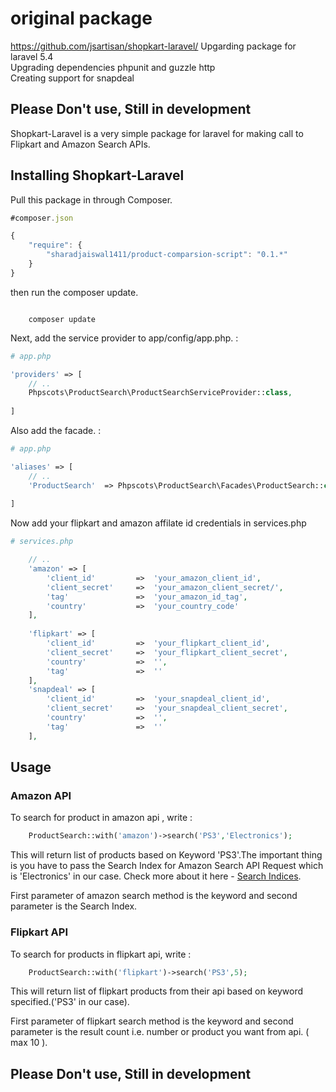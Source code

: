# original package
https://github.com/jsartisan/shopkart-laravel/
Upgarding package for laravel 5.4
<br/>
Upgrading dependencies phpunit and guzzle http
<br/>
Creating support for snapdeal

<h2>Please Don't use, Still in development</h2>
Shopkart-Laravel is a very simple package for laravel for making call to Flipkart and Amazon Search APIs.

<h2>Installing Shopkart-Laravel</h2>

<p>Pull this package in through Composer.</p>

```js
#composer.json

{
    "require": {
        "sharadjaiswal1411/product-comparsion-script": "0.1.*"
    }
}
```

<p>then run the composer update.</p>

<code>
	composer update
</code>


<p>Next, add the service provider to app/config/app.php. :</p>

```php
# app.php

'providers' => [
    // ..
    Phpscots\ProductSearch\ProductSearchServiceProvider::class,
    
]
```

<p>Also add the facade. :</p>

```php
# app.php

'aliases' => [
    // ..
    'ProductSearch'  => Phpscots\ProductSearch\Facades\ProductSearch::class,
    
]
```

<p>Now add your flipkart and amazon affilate id credentials in services.php</p>

```php
# services.php

	// ..
	'amazon' => [
		'client_id'     	=>  'your_amazon_client_id',
		'client_secret' 	=>  'your_amazon_client_secret/',
		'tag'           	=>  'your_amazon_id_tag',
		'country'       	=>  'your_country_code'
	],
	
	'flipkart' => [
		'client_id'     	=>  'your_flipkart_client_id',
		'client_secret' 	=>  'your_flipkart_client_secret',
		'country'       	=>  '',
		'tag'           	=>  ''
	],
	'snapdeal' => [
		'client_id'     	=>  'your_snapdeal_client_id',
		'client_secret' 	=>  'your_snapdeal_client_secret',
		'country'       	=>  '',
		'tag'           	=>  ''
	],
```

<h2>Usage</h2>

<h3>Amazon API</h3>

<p>To search for product in amazon api , write : </p>

```php
	ProductSearch::with('amazon')->search('PS3','Electronics');
```

<p>This will return list of products based on Keyword 'PS3'.The important thing is you have to pass the Search Index for Amazon Search API Request which is 'Electronics' in our case. Check more about it here - <a href="http://docs.aws.amazon.com/AWSECommerceService/latest/DG/SearchIndices.html">Search Indices</a>.</p>

<p>First parameter of amazon search method is the keyword and second parameter is the Search Index.</p>

<h3>Flipkart API</h3>

<p>To search for products in flipkart api, write : </p>

```php
	ProductSearch::with('flipkart')->search('PS3',5);
```

<p>This will return list of flipkart products from their api based on keyword specified.('PS3' in our case).</p>

<p>First parameter of flipkart search method is the keyword and second parameter is the result count i.e. number or product you want from api. ( max 10 ).</p>
<h2>Please Don't use, Still in development</h2>
